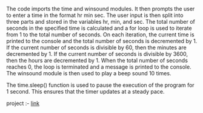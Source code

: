 The code imports the time and winsound modules. It then prompts the user to enter a time in the format hr min sec. The user input is then split into three parts and stored in the variables hr, min, and sec. The total number of seconds in the specified time is calculated and a for loop is used to iterate from 1 to the total number of seconds. On each iteration, the current time is printed to the console and the total number of seconds is decremented by 1. If the current number of seconds is divisible by 60, then the minutes are decremented by 1. If the current number of seconds is divisible by 3600, then the hours are decremented by 1. When the total number of seconds reaches 0, the loop is terminated and a message is printed to the console. The winsound module is then used to play a beep sound 10 times.

The time.sleep() function is used to pause the execution of the program for 1 second. This ensures that the timer updates at a steady pace.

project :- [link](https://github.com/Shripad735/PythonProjects/blob/main/Timer%20Using%20Python%20/Timer.py)
